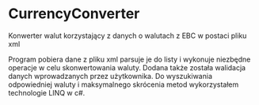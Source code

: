 # CurrencyConverter
Konwerter walut korzystający z danych o walutach z EBC w postaci pliku xml

Program pobiera dane z pliku xml parsuje je do listy i wykonuje niezbędne operacje w celu skonwertowania waluty. Dodana także została walidacja danych wprowadzanych przez użytkownika. 
Do wyszukiwania odpowiedniej waluty i maksymalnego skrócenia metod wykorzystałem technologie LINQ w c#.
